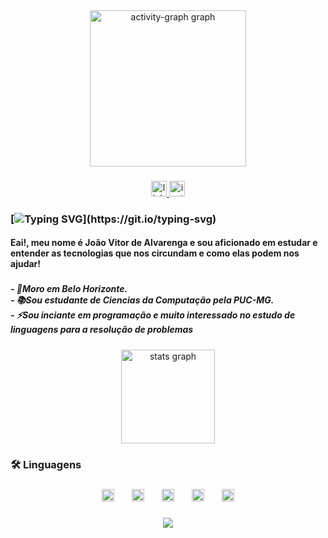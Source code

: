 <div align="center">
  <img src="https://github-readme-activity-graph.vercel.app/graph?username=joaovitoralvarenga&radius=10&theme=gotham&area=true&order=5&hide_border=true&hide_title=false" height="250" alt="activity-graph graph"  />
</div>

###

<div align="center">
  <a href="https://www.linkedin.com/in/jo%C3%A3o-vitor-de-alvarenga-85794b2b1/" target="_blank">
    <img src="https://img.shields.io/static/v1?message=LinkedIn&logo=linkedin&label=&color=0077B5&logoColor=white&labelColor=&style=for-the-badge" height="25" alt="linkedin logo"  />
  </a>
  <img src="https://img.shields.io/static/v1?message=Instagram&logo=instagram&label=&color=E4405F&logoColor=white&labelColor=&style=for-the-badge" height="25" alt="instagram logo"  />
</div>

### [![Typing SVG](https://readme-typing-svg.demolab.com?font=Fira+Code&size=30&pause=1000&color=0E8376&center=true&repeat=false&width=435&lines=Ol%C3%A1%2C+meu+nome+%C3%A9+Jo%C3%A3o+Vitor!)](https://git.io/typing-svg)



<h4 align="left">Eai!, meu nome é João Vitor de Alvarenga e sou aficionado em estudar e entender as tecnologias que nos circundam e como elas podem nos ajudar!</h4>

###

<h5 align="left">- 🏡Moro em Belo Horizonte.<br>- 📚Sou estudante de Ciencias da Computação pela PUC-MG.<br>- ⚡Sou inciante em programação e muito interessado no estudo de linguagens para a resolução de problemas</h5>

###

<div align="center">
  <img src="https://github-readme-stats.vercel.app/api?username=joaovitoralvarenga&hide_title=false&hide_rank=false&show_icons=true&include_all_commits=true&count_private=true&disable_animations=false&theme=gotham&locale=en&hide_border=false&order=1" height="150" alt="stats graph"  />
</div>

###

<h3 align="left">🛠 Linguagens</h3>

###

<div align="center">
  <img src="https://img.shields.io/badge/JavaScript-F7DF1E?logo=javascript&logoColor=black&style=for-the-badge" height="20" alt="javascript logo"  />
  <img width="20" />
  <img src="https://img.shields.io/badge/HTML5-E34F26?logo=html5&logoColor=white&style=for-the-badge" height="20" alt="html5 logo"  />
  <img width="20" />
  <img src="https://img.shields.io/badge/CSS3-1572B6?logo=css3&logoColor=white&style=for-the-badge" height="20" alt="css3 logo"  />
  <img width="20" />
  <img src="https://img.shields.io/badge/C-A8B9CC?logo=c&logoColor=black&style=for-the-badge" height="20" alt="c logo"  />
  <img width="20" />
  <img src="https://img.shields.io/badge/Python-3776AB?logo=python&logoColor=white&style=for-the-badge" height="20" alt="python logo"  />
</div>

###

<div align="center">
  <img src="https://profile-counter.glitch.me/joaovitoralvarenga/count.svg?"  />
</div>

###